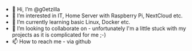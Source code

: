- 👋 Hi, I’m @g0etzilla
- 👀 I’m interested in IT, Home Server with Raspberry Pi, NextCloud etc.
- 🌱 I’m currently learning basic Linux, Docker etc.
- 💞️ I’m looking to collaborate on - unfortunately I'm a little stuck with my projects as it is complicated for me ;-)
- 📫 How to reach me - via github

<!---
g0etzilla/g0etzilla is a ✨ special ✨ repository because its `README.md` (this file) appears on your GitHub profile.
You can click the Preview link to take a look at your changes.
--->
